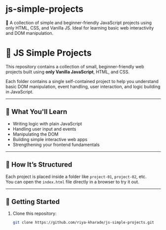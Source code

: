 # js-simple-projects
🧠 A collection of simple and beginner-friendly JavaScript projects using only HTML, CSS, and Vanilla JS. Ideal for learning basic web interactivity and DOM manipulation.

# 🌱 JS Simple Projects

This repository contains a collection of small, beginner-friendly web projects built using **only Vanilla JavaScript**, HTML, and CSS.

Each folder contains a single self-contained project to help you understand basic DOM manipulation, event handling, user interaction, and logic building in JavaScript.

---

## 🧰 What You'll Learn

- Writing logic with plain JavaScript
- Handling user input and events
- Manipulating the DOM
- Building simple interactive web apps
- Strengthening your frontend fundamentals

---

## 📂 How It’s Structured

Each project is placed inside a folder like `project-01`, `project-02`, etc.  
You can open the `index.html` file directly in a browser to try it out.

---

## 🚀 Getting Started

1. Clone this repository:
   ```bash
   git clone https://github.com/riya-kharade/js-simple-projects.git
